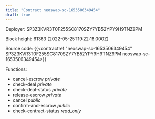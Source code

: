 ```yaml
---
title: "Contract neoswap-sc-1653506349454"
draft: true
---
```

Deployer: SP3Z3KVR3T0F255SC8170SZY7YB52YPY9H9TNZ9PM


 



Block height: 61363 (2022-05-25T19:22:18.000Z)

Source code: {{<contractref "neoswap-sc-1653506349454" SP3Z3KVR3T0F255SC8170SZY7YB52YPY9H9TNZ9PM neoswap-sc-1653506349454>}}

Functions:

* cancel-escrow _private_
* check-deal _private_
* check-deal-status _private_
* release-escrow _private_
* cancel _public_
* confirm-and-escrow _public_
* check-contract-status _read_only_
